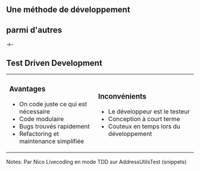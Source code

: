 ## Une méthode de développement
## parmi d'autres

->-

## Test Driven Development

<table>
	<tr>
		<td>
			<h3>Avantages</h3><!-- .element: class="fragment" -->
			<ul>
				<li>On code juste ce qui est nécessaire</li><!-- .element: class="fragment" -->
				<li>Code modulaire</li><!-- .element: class="fragment" -->
				<li>Bugs trouvés rapidement</li><!-- .element: class="fragment" -->
				<li>Refactoring et maintenance simplifiée</li><!-- .element: class="fragment" -->
			</ul>
		</td>
		<td>
			<h3>Inconvénients</h3><!-- .element: class="fragment" -->
			<ul>
				<li>Le développeur est le testeur</li><!-- .element: class="fragment" -->
				<li>Conception à court terme</li><!-- .element: class="fragment" -->
				<li>Couteux en temps lors du développement</li><!-- .element: class="fragment" -->
			</ul>
	    </td>
	</tr>
</table>

Notes:
Par Nico
Livecoding en mode TDD sur AddressUtilsTest (snippets)